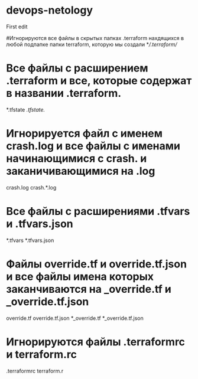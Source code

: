 # devops-netology
First edit

#Игнорируются все файлы в скрытых папках .terraform нахдящихся в любой подпапке папки terraform, которую мы создали 
**/.terraform/*  

# Все файлы с расширением .terraform и все, которые содержат в названии .terraform.
*.tfstate
*.tfstate.*

# Игнорируется файл с именем crash.log и все файлы с именами начинающимися с crash. и заканичивающимися на .log
crash.log
crash.*.log

 
# Все файлы с расширениями .tfvars и .tfvars.json
*.tfvars
*.tfvars.json

# Файлы override.tf и override.tf.json и все файлы имена которых заканчиваются на _override.tf и _override.tf.json
override.tf
override.tf.json
*_override.tf
*_override.tf.json

# Игнорируются файлы .terraformrc и terraform.rc 
.terraformrc
terraform.r
